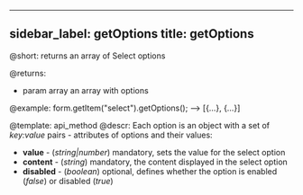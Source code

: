 
---
sidebar_label: getOptions
title: getOptions
---          

@short: returns an array of Select options

@returns:
- param   array   an array with options



@example:
form.getItem("select").getOptions(); --> [{…}, {…}]


@template: api_method
@descr:
Each option is an object with a set of *key:value* pairs - attributes of options and
their values:

- **value** - (*string|number*) mandatory, sets the value for the select option
- **content** - (*string*) mandatory, the content displayed in the select option
- **disabled** - (*boolean*) optional, defines whether the option is enabled (*false*) or disabled (*true*)

